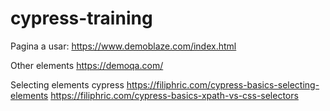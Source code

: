 # cypress-training

Pagina a usar: https://www.demoblaze.com/index.html

Other elements
https://demoqa.com/

Selecting elements cypress
https://filiphric.com/cypress-basics-selecting-elements
https://filiphric.com/cypress-basics-xpath-vs-css-selectors